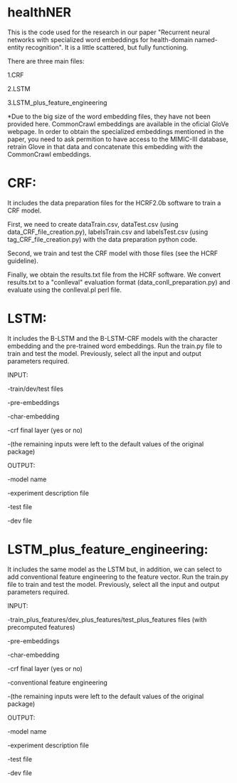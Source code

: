 # healthNER
This is the code used for the research in our paper "Recurrent neural networks with specialized word embeddings for health-domain named-entity recognition".
It is a little scattered, but fully functioning.

There are three main files:

1.CRF

2.LSTM

3.LSTM_plus_feature_engineering

*Due to the big size of the word embedding files, they have not been provided here. CommonCrawl embeddings are available in the oficial GloVe webpage. In order to obtain the specialized embeddings mentioned in the paper, you need to ask permition to have access to the MIMIC-III database, retrain Glove in that data and concatenate this embedding with the CommonCrawl embeddings.

# CRF:
It includes the data preparation files for the HCRF2.0b software to train a CRF model.

First, we need to create dataTrain.csv, dataTest.csv (using data_CRF_file_creation.py), labelsTrain.csv and 
labelsTest.csv (using tag_CRF_file_creation.py) with the data preparation python code.

Second, we train and test the CRF model with those files (see the HCRF guideline).

Finally, we obtain the results.txt file from the HCRF software. We convert results.txt to a "conlleval" evaluation format 
(data_conll_preparation.py) and evaluate using the conlleval.pl perl file.

# LSTM:
It includes the B-LSTM and the B-LSTM-CRF models with the character embedding and the pre-trained word embeddings.
Run the train.py file to train and test the model. Previously, select all the input and output parameters required.

INPUT:

-train/dev/test files

-pre-embeddings

-char-embedding

-crf final layer (yes or no)

-(the remaining inputs were left to the default values of the original package)

OUTPUT:

-model name

-experiment description file

-test file

-dev file

# LSTM_plus_feature_engineering:
It includes the same model as the LSTM but, in addition, we can select to add conventional feature engineering to the feature vector.
Run the train.py file to train and test the model. Previously, select all the input and output parameters required.

INPUT:

-train_plus_features/dev_plus_features/test_plus_features files (with precomputed features)

-pre-embeddings

-char-embedding

-crf final layer (yes or no)

-conventional feature engineering

-(the remaining inputs were left to the default values of the original package)

OUTPUT:

-model name

-experiment description file

-test file

-dev file
